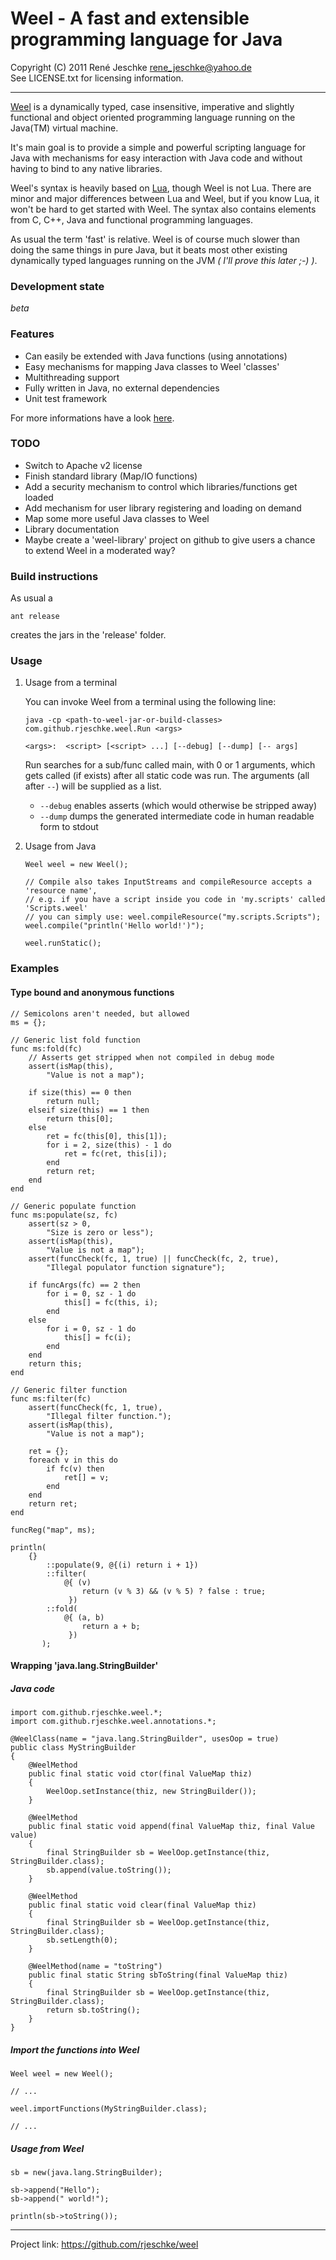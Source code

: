 # Weel - A fast and extensible programming language for Java
Copyright (C) 2011 René Jeschke <rene_jeschke@yahoo.de>  
See LICENSE.txt for licensing information.

***

[Weel] is a dynamically typed, case insensitive, imperative and slightly 
functional and object oriented programming language running on the Java(TM)
virtual machine.

It's main goal is to provide a simple and powerful scripting language
for Java with mechanisms for easy interaction with Java code
and without having to bind to any native libraries.

Weel's syntax is heavily based on [Lua], though Weel is not Lua. There
are minor and major differences between Lua and Weel, but if you know
Lua, it won't be hard to get started with Weel. The syntax also contains
elements from C, C++, Java and functional programming languages.

As usual the term 'fast' is relative. Weel is of course much slower than
doing the same things in pure Java, but it beats most other existing 
dynamically typed languages running on the JVM *( I'll prove this later ;-) )*.

### Development state

*beta*

### Features

*   Can easily be extended with Java functions (using annotations)
*   Easy mechanisms for mapping Java classes to Weel 'classes'
*   Multithreading support
*   Fully written in Java, no external dependencies
*   Unit test framework

For more informations have a look [here](http://rjeschke.github.com/weel/).

### TODO

*   Switch to Apache v2 license
*   Finish standard library (Map/IO functions)
*   Add a security mechanism to control which libraries/functions get loaded
*   Add mechanism for user library registering and loading on demand
*   Map some more useful Java classes to Weel
*   Library documentation
*   Maybe create a 'weel-library' project on github to give users a chance
    to extend Weel in a moderated way?

### Build instructions

As usual a

    ant release
    
creates the jars in the 'release' folder.

### Usage

1.  Usage from a terminal

    You can invoke Weel from a terminal using the following line:
    
        java -cp <path-to-weel-jar-or-build-classes> com.github.rjeschke.weel.Run <args>
        
        <args>:  <script> [<script> ...] [--debug] [--dump] [-- args]

    Run searches for a sub/func called main, with 0 or 1 arguments, which gets called (if
    exists) after all static code was run. The arguments (all after `--`) will be supplied
    as a list.
    
    *   `--debug` enables asserts (which would otherwise be stripped away)
    *   `--dump` dumps the generated intermediate code in human readable form to stdout
    
2.  Usage from Java

        Weel weel = new Weel();

        // Compile also takes InputStreams and compileResource accepts a 'resource name',
        // e.g. if you have a script inside you code in 'my.scripts' called 'Scripts.weel'
        // you can simply use: weel.compileResource("my.scripts.Scripts");
        weel.compile("println('Hello world!')");

        weel.runStatic(); 

### Examples

#### Type bound and anonymous functions

    // Semicolons aren't needed, but allowed
    ms = {};
    
    // Generic list fold function
    func ms:fold(fc)
        // Asserts get stripped when not compiled in debug mode
        assert(isMap(this),
            "Value is not a map");
        
        if size(this) == 0 then
            return null;
        elseif size(this) == 1 then
            return this[0];
        else
            ret = fc(this[0], this[1]);
            for i = 2, size(this) - 1 do
                ret = fc(ret, this[i]);
            end
            return ret;
        end
    end 
    
    // Generic populate function
    func ms:populate(sz, fc)
        assert(sz > 0,
            "Size is zero or less");
        assert(isMap(this),
            "Value is not a map");
        assert(funcCheck(fc, 1, true) || funcCheck(fc, 2, true), 
            "Illegal populator function signature");
         
        if funcArgs(fc) == 2 then
            for i = 0, sz - 1 do
                this[] = fc(this, i);
            end
        else
            for i = 0, sz - 1 do
                this[] = fc(i);
            end
        end
        return this;
    end
    
    // Generic filter function    
    func ms:filter(fc)
        assert(funcCheck(fc, 1, true),
            "Illegal filter function.");
        assert(isMap(this),
            "Value is not a map");
        
        ret = {};
        foreach v in this do
            if fc(v) then
                ret[] = v;
            end
        end
        return ret;
    end
    
    funcReg("map", ms);
    
    println(
        {}
            ::populate(9, @{(i) return i + 1})
            ::filter(
                @{ (v) 
                    return (v % 3) && (v % 5) ? false : true;
                 })
            ::fold(
                @{ (a, b) 
                    return a + b;
                 })
           );


#### Wrapping 'java.lang.StringBuilder'

##### Java code

    import com.github.rjeschke.weel.*;
    import com.github.rjeschke.weel.annotations.*;
    
    @WeelClass(name = "java.lang.StringBuilder", usesOop = true)
    public class MyStringBuilder
    {
        @WeelMethod
        public final static void ctor(final ValueMap thiz)
        {
            WeelOop.setInstance(thiz, new StringBuilder());
        }
        
        @WeelMethod
        public final static void append(final ValueMap thiz, final Value value)
        {
            final StringBuilder sb = WeelOop.getInstance(thiz, StringBuilder.class);
            sb.append(value.toString());
        }
    
        @WeelMethod
        public final static void clear(final ValueMap thiz)
        {
            final StringBuilder sb = WeelOop.getInstance(thiz, StringBuilder.class);
            sb.setLength(0);
        }
    
        @WeelMethod(name = "toString")
        public final static String sbToString(final ValueMap thiz)
        {
            final StringBuilder sb = WeelOop.getInstance(thiz, StringBuilder.class);
            return sb.toString();
        }
    }

##### Import the functions into Weel

    Weel weel = new Weel();

    // ...

    weel.importFunctions(MyStringBuilder.class);
    
    // ...

##### Usage from Weel

    sb = new(java.lang.StringBuilder);
    
    sb->append("Hello");
    sb->append(" world!");
    
    println(sb->toString());


***

[Lua]: http://www.lua.org/ "The Programming Language Lua"
[Weel]: http://rjeschke.github.com/weel/ "Weel at rjeschke.github.com"

[$PROFILE$]: extended "Txtmark processing information."

Project link: <https://github.com/rjeschke/weel>
